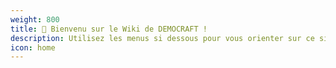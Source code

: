 ```yaml
---
weight: 800
title: 🥳 Bienvenu sur le Wiki de DEMOCRAFT !
description: Utilisez les menus si dessous pour vous orienter sur ce site web. Bonne lecture !
icon: home
---
```

